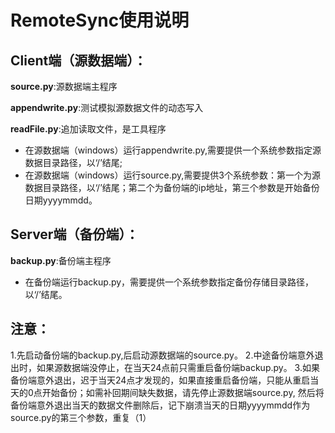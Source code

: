 # RemoteSync使用说明

## Client端（源数据端）：
**source.py**:源数据端主程序

**appendwrite.py**:测试模拟源数据文件的动态写入

**readFile.py**:追加读取文件，是工具程序

* 在源数据端（windows）运行appendwrite.py,需要提供一个系统参数指定源数据目录路径，以‘/’结尾;
* 在源数据端（windows）运行source.py,需要提供3个系统参数：第一个为源数据目录路径，以‘/’结尾；第二个为备份端的ip地址，第三个参数是开始备份日期yyyymmdd。


## Server端（备份端）：
**backup.py**:备份端主程序

* 在备份端运行backup.py，需要提供一个系统参数指定备份存储目录路径，以‘/’结尾。

## 注意：
1.先启动备份端的backup.py,后启动源数据端的source.py。
2.中途备份端意外退出时，如果源数据端没停止，在当天24点前只需重启备份端backup.py。
3.如果备份端意外退出，迟于当天24点才发现的，如果直接重启备份端，只能从重启当天的0点开始备份；如需补回期间缺失数据，请先停止源数据端source.py,
然后将备份端意外退出当天的数据文件删除后，记下崩溃当天的日期yyyymmdd作为source.py的第三个参数，重复（1）

